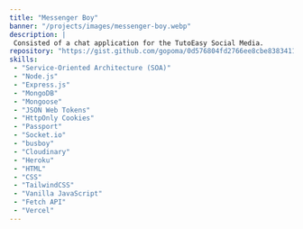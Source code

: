 ```yaml
---
title: "Messenger Boy"
banner: "/projects/images/messenger-boy.webp"
description: |
 Consisted of a chat application for the TutoEasy Social Media.
repository: "https://gist.github.com/gopoma/0d576804fd2766ee8cbe838341118cc0"
skills:
 - "Service-Oriented Architecture (SOA)"
 - "Node.js"
 - "Express.js"
 - "MongoDB"
 - "Mongoose"
 - "JSON Web Tokens"
 - "HttpOnly Cookies"
 - "Passport"
 - "Socket.io"
 - "busboy"
 - "Cloudinary"
 - "Heroku"
 - "HTML"
 - "CSS"
 - "TailwindCSS"
 - "Vanilla JavaScript"
 - "Fetch API"
 - "Vercel"
---
```


